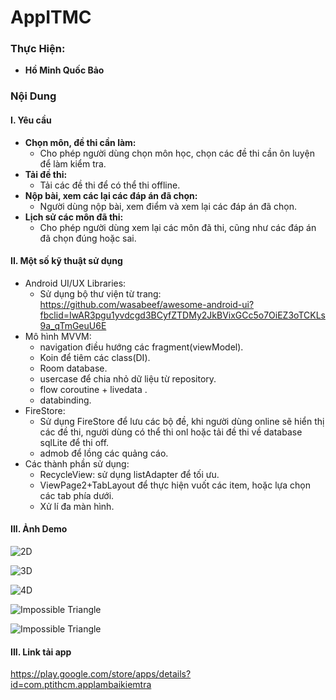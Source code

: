 # AppITMC


### Thực Hiện:
- **Hồ Minh Quốc Bảo** 

### Nội Dung
#### I. Yêu cầu
- **Chọn môn, đề thi cần làm:**
    - Cho phép người dùng chọn môn học, chọn các đề thi cần ôn luyện để làm kiểm tra.
- **Tải đề thi:**
    - Tải các đề thi để có thể thi offline.
- **Nộp bài, xem các lại các đáp án đã chọn:**
    - Người dùng nộp bài, xem điểm và xem lại các đáp án đã chọn.
- **Lịch sử các môn đã thi:**
    - Cho phép người dùng xem lại các môn đã thi, cũng như các đáp án đã chọn đúng hoặc sai.

#### II. Một số kỹ thuật sử dụng
- Android UI/UX Libraries:
    - Sử dụng bộ thư viện từ trang: https://github.com/wasabeef/awesome-android-ui?fbclid=IwAR3pgu1yvdcgd3BCyfZTDMy2JkBVixGCc5o7OiEZ3oTCKLs9a_qTmGeuU6E
- Mô hình MVVM:
    - navigation điều hướng các fragment(viewModel).
    - Koin để tiêm các class(DI).
    - Room database.
    - usercase để chia nhỏ dữ liệu từ repository.
    - flow coroutine + livedata .
    - databinding.
- FireStore:
    - Sử dụng FireStore để lưu các bộ đề, khi người dùng online sẽ hiển thị các đề thi, người dùng có thể thi onl hoặc tải đề thi về database sqlLite để thi off.
    - admob để lồng các quảng cáo.
- Các thành phần sử dụng:
    - RecycleView: sử dụng listAdapter để tối ưu.
    - ViewPage2+TabLayout để thực hiện vuốt các item, hoặc lựa chọn các tab phía dưới.
    - Xử lí đa màn hình.

#### III. Ảnh Demo
![2D](https://play-lh.googleusercontent.com/ExiSVFZPAHrBre0fv7rVpAtE3q2NyYh-3KcdndXYOl-fgxRTr5s_oLNAOZ5E6_AKakc=w720-h310-rw)

![3D](https://play-lh.googleusercontent.com/y9WIGq-XUTyvZk4yEim8vznVEph16RTHkVsgc5opLFLjwi4W-vXw-qD34TBarDV9aUQ=w720-h310-rw)

![4D](https://play-lh.googleusercontent.com/zmfga3cDI1_2tFzyeMwU147duZOPEcHnqBLfm6YdSbyUDXku51XSTMArUcbDOE7TRS4-=w720-h310-rw)

![Impossible Triangle](https://play-lh.googleusercontent.com/6ts5KrRf1eUXXvAwRzxbKb0NPNzcT9UvtMe_70okhH5q7H8RDS_JPttY1tnYjV7ATD0=w720-h310-rw)

![Impossible Triangle](https://play-lh.googleusercontent.com/VG7q8jpoIcOckN-gdhJc7QTDdF9mZZxzGKSDmbw3hbNUKBG692mi7bBtNqqHBjTHzjxN=w720-h310-rw)


#### III. Link tải app
https://play.google.com/store/apps/details?id=com.ptithcm.applambaikiemtra




 






